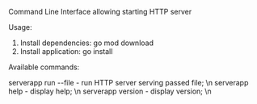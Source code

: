 Command Line Interface allowing starting HTTP server

Usage:

1. Install dependencies: go mod download
2. Install application: go install

Available commands:

serverapp run --file <file path> - run HTTP server serving passed file; \n
serverapp help - display help; \n
serverapp version - display version; \n
